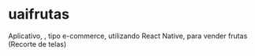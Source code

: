 # uaifrutas
Aplicativo, , tipo e-commerce, utilizando  React Native, para vender frutas (Recorte de telas)
